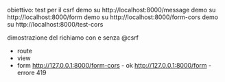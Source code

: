 obiettivo: test per il csrf
demo su http://localhost:8000/message
demo su http://localhost:8000/form
demo su http://localhost:8000/form-cors
demo su http://localhost:8000/test-cors

dimostrazione del richiamo con e senza @csrf
- route
- view
- form
http://127.0.0.1:8000/form-cors - ok
http://127.0.0.1:8000/form - errore 419
